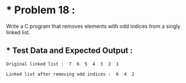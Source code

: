 # * Problem 18 :

Write a C program that removes elements with odd indices from a singly linked list.

## * Test Data and Expected Output :

    Original linked list :  7  6  5  4  3  2  1
    
    Linked list after removing odd indices :  6  4  2